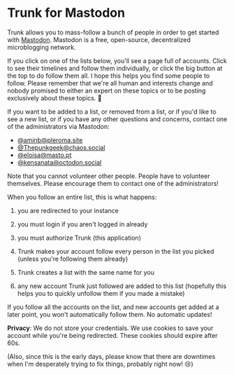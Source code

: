 # Trunk for Mastodon

Trunk allows you to mass-follow a bunch of people in order to get
started with [Mastodon](https://joinmastodon.org/). Mastodon is a
free, open-source, decentralized microblogging network.

If you click on one of the lists below, you'll see a page full of
accounts. Click to see their timelines and follow them individually,
or click the big button at the top to do follow them all. I hope this
helps you find some people to follow. Please remember that we're all
human and interests change and nobody promised to either an expert on
these topics or to be posting exclusively about these topics. 🙂

If you want to be added to a list, or removed from a list, or if you'd
like to see a new list, or if you have any other questions and
concerns, contact one of the administrators via Mastodon:

- [@aminb@pleroma.site](https://pleroma.site/users/aminb)
- [@Thepunkgeek@chaos.social](https://chaos.social/@Thepunkgeek)
- [@eloisa@masto.pt](https://masto.pt/@eloisa)
- [@kensanata@octodon.social](https://octodon.social/@kensanata)

Note that you cannot volunteer other people. People have to volunteer
themselves. Please encourage them to contact one of the
administrators!

When you follow an entire list, this is what happens:

1. you are redirected to your instance

2. you must login if you aren't logged in already

3. you must authorize Trunk (this application)

4. Trunk makes your account follow every person in the list you picked
   (unless you're following them already)
   
5. Trunk creates a list with the same name for you

6. any new account Trunk just followed are added to this list
   (hopefully this helps you to quickly unfollow them if you made a
   mistake)

If you follow all the accounts on the list, and new accounts get added
at a later point, you won't automatically follow them. No automatic
updates!

**Privacy**: We do not store your credentials. We use cookies to save
your account while you're being redirected. These cookies should
expire after 60s.

(Also, since this is the early days, please know that there are
downtimes when I'm desperately trying to fix things, probably right
now! 😢)
